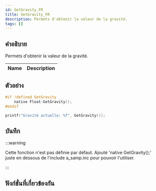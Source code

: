 ```yaml
---
id: GetGravity_FR
title: GetGravity_FR
description: Permets d'obtenir la valeur de la gravité.
tags: []
---
```


## คำอธิบาย

Permets d'obtenir la valeur de la gravité.

| Name | Description |
| ---- | ----------- |


## ตัวอย่าง

```c
#if !defined GetGravity
    native Float:GetGravity();
#endif

printf("Gravité actuelle: %f", GetGravity());
```

## บันทึก

:::warning

Cette fonction n'est pas définie par défaut. Ajouté 'native GetGravity();' juste en dessous de l'include a_samp.inc pour pouvoir l'utiliser.

:::

## ฟังก์ชั่นที่เกี่ยวข้องกัน
